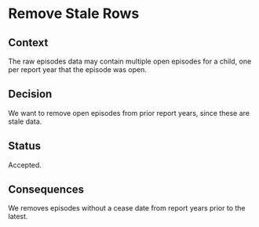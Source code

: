 # Remove Stale Rows

## Context

The raw episodes data may contain multiple open episodes for a child, one per report year that the episode was open.

## Decision

We want to remove open episodes from prior report years, since these are stale data.

## Status

Accepted.

## Consequences
We removes episodes without a cease date from report years prior to the latest.
